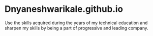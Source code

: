 # Dnyaneshwarikale.github.io
Use the skills acquired during the years of my technical education and sharpen my skills by being a part of progressive and leading company.
